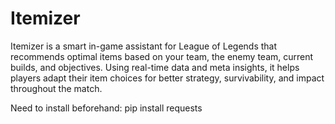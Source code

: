# Itemizer
Itemizer is a smart in-game assistant for League of Legends that recommends optimal items based on your team, the enemy team, current builds, and objectives. Using real-time data and meta insights, it helps players adapt their item choices for better strategy, survivability, and impact throughout the match.

Need to install beforehand:
pip install requests
